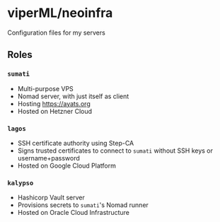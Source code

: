 # viperML/neoinfra

Configuration files for my servers

## Roles

### `sumati`
- Multi-purpose VPS
- Nomad server, with just itself as client
- Hosting https://ayats.org
- Hosted on Hetzner Cloud

### `lagos`
- SSH certificate authority using Step-CA
- Signs trusted certificates to connect to `sumati` without SSH keys or username+password
- Hosted on Google Cloud Platform

### `kalypso`
- Hashicorp Vault server
- Provisions secrets to `sumati`'s Nomad runner
- Hosted on Oracle Cloud Infrastructure
